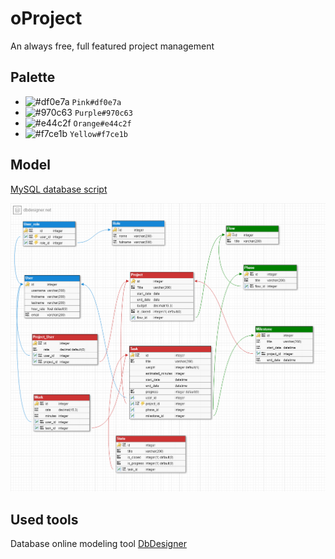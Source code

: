 # oProject
An always free, full featured project management

## Palette
- ![#df0e7a](https://placehold.it/15/df0e7a/000000?text=+) `Pink#df0e7a`
- ![#970c63](https://placehold.it/15/970c63/000000?text=+) `Purple#970c63`
- ![#e44c2f](https://placehold.it/15/e44c2f/000000?text=+) `Orange#e44c2f`
- ![#f7ce1b](https://placehold.it/15/f7ce1b/000000?text=+) `Yellow#f7ce1b`

## Model
[MySQL database script](https://raw.githubusercontent.com/seddik/oProject/master/oProject_mysql_create.sql)

![](https://raw.githubusercontent.com/seddik/oProject/master/model.png)

## Used tools
Database online modeling tool [DbDesigner](https://www.dbdesigner.net)
